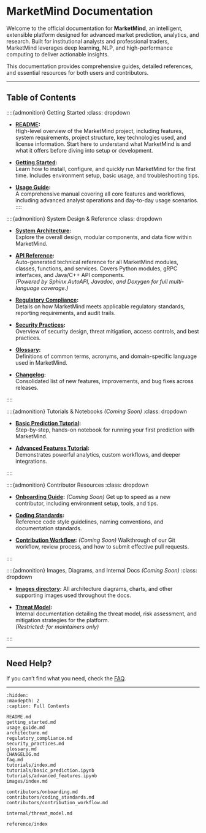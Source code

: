 # MarketMind Documentation

Welcome to the official documentation for **MarketMind**, an intelligent, extensible platform designed for advanced market prediction, analytics, and research. Built for institutional analysts and professional traders, MarketMind leverages deep learning, NLP, and high-performance computing to deliver actionable insights.

This documentation provides comprehensive guides, detailed references, and essential resources for both users and contributors.

---

## Table of Contents

::::{admonition} Getting Started
:class: dropdown


- **[README](README.md):**  
  High-level overview of the MarketMind project, including features, system requirements, project structure, key technologies used, and license information. Start here to understand what MarketMind is and what it offers before diving into setup or development.

- **[Getting Started](getting_started.md):**  
  Learn how to install, configure, and quickly run MarketMind for the first time. Includes environment setup, basic usage, and troubleshooting tips.

- **[Usage Guide](usage_guide.md):**  
  A comprehensive manual covering all core features and workflows, including advanced analyst operations and day-to-day usage scenarios.
::::

::::{admonition} System Design & Reference
:class: dropdown

- **[System Architecture](architecture.md):**  
  Explore the overall design, modular components, and data flow within MarketMind.

- **[API Reference](reference/index.md):**  
  Auto-generated technical reference for all MarketMind modules, classes, functions, and services. Covers Python modules, gRPC interfaces, and Java/C++ API components.  
  *(Powered by Sphinx AutoAPI, Javadoc, and Doxygen for full multi-language coverage.)*

- **[Regulatory Compliance](regulatory_compliance.md):**  
  Details on how MarketMind meets applicable regulatory standards, reporting requirements, and audit trails.

- **[Security Practices](security_practices.md):**  
  Overview of security design, threat mitigation, access controls, and best practices.

- **[Glossary](glossary.md):**  
  Definitions of common terms, acronyms, and domain-specific language used in MarketMind.

- **[Changelog](CHANGELOG.md):**  
  Consolidated list of new features, improvements, and bug fixes across releases.

::::

::::{admonition} Tutorials & Notebooks *(Coming Soon)*
:class: dropdown

- **[Basic Prediction Tutorial](tutorials/basic_prediction.ipynb):**  
  Step-by-step, hands-on notebook for running your first prediction with MarketMind.

- **[Advanced Features Tutorial](tutorials/advanced_features.ipynb):**  
  Demonstrates powerful analytics, custom workflows, and deeper integrations.

::::

::::{admonition} Contributor Resources 
:class: dropdown

- **[Onboarding Guide](contributors/onboarding.md):**  *(Coming Soon)*
  Get up to speed as a new contributor, including environment setup, tools, and tips.

- **[Coding Standards](contributors/coding_standards.md):**  
  Reference code style guidelines, naming conventions, and documentation standards.

- **[Contribution Workflow](contributors/contribution_workflow.md):**  *(Coming Soon)*
  Walkthrough of our Git workflow, review process, and how to submit effective pull requests.

::::

::::{admonition} Images, Diagrams, and Internal Docs *(Coming Soon)*
:class: dropdown

- **[Images directory](images/index.md):**
  All architecture diagrams, charts, and other supporting images used throughout the docs.

- **[Threat Model](internal/threat_model.md):**  
  Internal documentation detailing the threat model, risk assessment, and mitigation strategies for the platform.  
  *(Restricted: for maintainers only)*

::::

---

## Need Help?

If you can’t find what you need, check the [FAQ](faq.md).

---
```{toctree}
:hidden:
:maxdepth: 2
:caption: Full Contents

README.md
getting_started.md
usage_guide.md
architecture.md
regulatory_compliance.md
security_practices.md
glossary.md
CHANGELOG.md
faq.md
tutorials/index.md
tutorials/basic_prediction.ipynb
tutorials/advanced_features.ipynb
images/index.md

contributors/onboarding.md
contributors/coding_standards.md
contributors/contribution_workflow.md

internal/threat_model.md

reference/index
